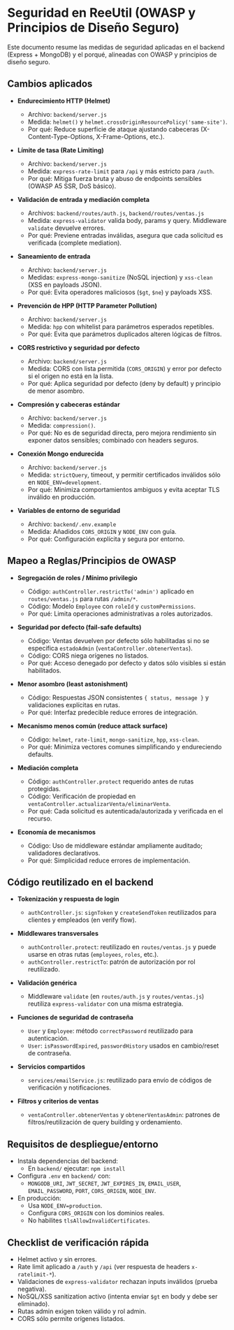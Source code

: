 # Seguridad en ReeUtil (OWASP y Principios de Diseño Seguro)

Este documento resume las medidas de seguridad aplicadas en el backend (Express + MongoDB) y el porqué, alineadas con OWASP y principios de diseño seguro.

## Cambios aplicados

- **Endurecimiento HTTP (Helmet)**
  - Archivo: `backend/server.js`
  - Medida: `helmet()` y `helmet.crossOriginResourcePolicy('same-site')`.
  - Por qué: Reduce superficie de ataque ajustando cabeceras (X-Content-Type-Options, X-Frame-Options, etc.).

- **Límite de tasa (Rate Limiting)**
  - Archivo: `backend/server.js`
  - Medida: `express-rate-limit` para `/api` y más estricto para `/auth`.
  - Por qué: Mitiga fuerza bruta y abuso de endpoints sensibles (OWASP A5 SSR, DoS básico).

- **Validación de entrada y mediación completa**
  - Archivos: `backend/routes/auth.js`, `backend/routes/ventas.js`
  - Medida: `express-validator` valida body, params y query. Middleware `validate` devuelve errores.
  - Por qué: Previene entradas inválidas, asegura que cada solicitud es verificada (complete mediation).

- **Saneamiento de entrada**
  - Archivo: `backend/server.js`
  - Medidas: `express-mongo-sanitize` (NoSQL injection) y `xss-clean` (XSS en payloads JSON).
  - Por qué: Evita operadores maliciosos (`$gt`, `$ne`) y payloads XSS.

- **Prevención de HPP (HTTP Parameter Pollution)**
  - Archivo: `backend/server.js`
  - Medida: `hpp` con whitelist para parámetros esperados repetibles.
  - Por qué: Evita que parámetros duplicados alteren lógicas de filtros.

- **CORS restrictivo y seguridad por defecto**
  - Archivo: `backend/server.js`
  - Medida: CORS con lista permitida (`CORS_ORIGIN`) y error por defecto si el origen no está en la lista.
  - Por qué: Aplica seguridad por defecto (deny by default) y principio de menor asombro.

- **Compresión y cabeceras estándar**
  - Archivo: `backend/server.js`
  - Medida: `compression()`.
  - Por qué: No es de seguridad directa, pero mejora rendimiento sin exponer datos sensibles; combinado con headers seguros.

- **Conexión Mongo endurecida**
  - Archivo: `backend/server.js`
  - Medida: `strictQuery`, timeout, y permitir certificados inválidos sólo en `NODE_ENV=development`.
  - Por qué: Minimiza comportamientos ambiguos y evita aceptar TLS inválido en producción.

- **Variables de entorno de seguridad**
  - Archivo: `backend/.env.example`
  - Medida: Añadidos `CORS_ORIGIN` y `NODE_ENV` con guía.
  - Por qué: Configuración explícita y segura por entorno.

## Mapeo a Reglas/Principios de OWASP

- **Segregación de roles / Mínimo privilegio**
  - Código: `authController.restrictTo('admin')` aplicado en `routes/ventas.js` para rutas `/admin/*`.
  - Código: Modelo `Employee` con `roleId` y `customPermissions`.
  - Por qué: Limita operaciones administrativas a roles autorizados.

- **Seguridad por defecto (fail-safe defaults)**
  - Código: Ventas devuelven por defecto sólo habilitadas si no se especifica `estadoAdmin` (`ventaController.obtenerVentas`).
  - Código: CORS niega orígenes no listados.
  - Por qué: Acceso denegado por defecto y datos sólo visibles si están habilitados.

- **Menor asombro (least astonishment)**
  - Código: Respuestas JSON consistentes `{ status, message }` y validaciones explícitas en rutas.
  - Por qué: Interfaz predecible reduce errores de integración.

- **Mecanismo menos común (reduce attack surface)**
  - Código: `helmet`, `rate-limit`, `mongo-sanitize`, `hpp`, `xss-clean`.
  - Por qué: Minimiza vectores comunes simplificando y endureciendo defaults.

- **Mediación completa**
  - Código: `authController.protect` requerido antes de rutas protegidas.
  - Código: Verificación de propiedad en `ventaController.actualizarVenta/eliminarVenta`.
  - Por qué: Cada solicitud es autenticada/autorizada y verificada en el recurso.

- **Economía de mecanismos**
  - Código: Uso de middleware estándar ampliamente auditado; validadores declarativos.
  - Por qué: Simplicidad reduce errores de implementación.

## Código reutilizado en el backend

- **Tokenización y respuesta de login**
  - `authController.js`: `signToken` y `createSendToken` reutilizados para clientes y empleados (en verify flow).

- **Middlewares transversales**
  - `authController.protect`: reutilizado en `routes/ventas.js` y puede usarse en otras rutas (`employees`, `roles`, etc.).
  - `authController.restrictTo`: patrón de autorización por rol reutilizado.

- **Validación genérica**
  - Middleware `validate` (en `routes/auth.js` y `routes/ventas.js`) reutiliza `express-validator` con una misma estrategia.

- **Funciones de seguridad de contraseña**
  - `User` y `Employee`: método `correctPassword` reutilizado para autenticación.
  - `User`: `isPasswordExpired`, `passwordHistory` usados en cambio/reset de contraseña.

- **Servicios compartidos**
  - `services/emailService.js`: reutilizado para envío de códigos de verificación y notificaciones.

- **Filtros y criterios de ventas**
  - `ventaController.obtenerVentas` y `obtenerVentasAdmin`: patrones de filtros/reutilización de query building y ordenamiento.

## Requisitos de despliegue/entorno

- Instala dependencias del backend:
  - En `backend/` ejecutar: `npm install`
- Configura `.env` en `backend/` con:
  - `MONGODB_URI`, `JWT_SECRET`, `JWT_EXPIRES_IN`, `EMAIL_USER`, `EMAIL_PASSWORD`, `PORT`, `CORS_ORIGIN`, `NODE_ENV`.
- En producción:
  - Usa `NODE_ENV=production`.
  - Configura `CORS_ORIGIN` con los dominios reales.
  - No habilites `tlsAllowInvalidCertificates`.

## Checklist de verificación rápida

- Helmet activo y sin errores.
- Rate limit aplicado a `/auth` y `/api` (ver respuesta de headers `x-ratelimit-*`).
- Validaciones de `express-validator` rechazan inputs inválidos (prueba negativa).
- NoSQL/XSS sanitization activo (intenta enviar `$gt` en body y debe ser eliminado).
- Rutas admin exigen token válido y rol admin.
- CORS sólo permite orígenes listados.
